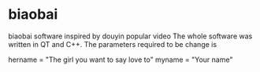 # biaobai
biaobai software
inspired by douyin popular video
The whole software was written in QT and C++.
The parameters required to be change is 

hername = "The girl you want to say love to"
myname = "Your name"
